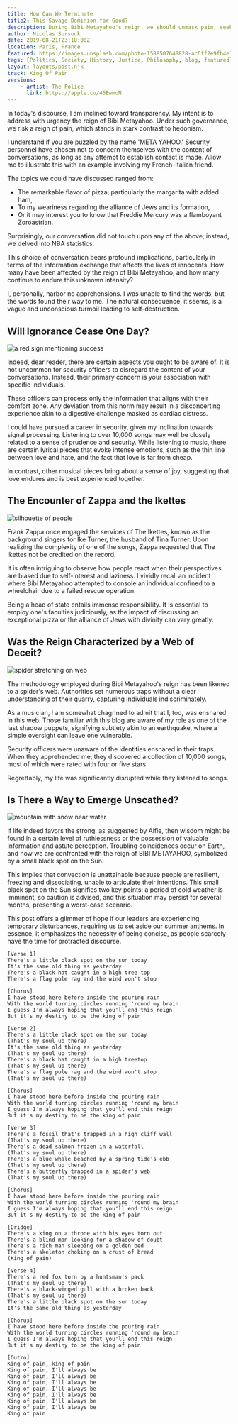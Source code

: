 ```yaml
---
title: How Can We Terminate  
title2: This Savage Dominion for Good?
description: During Bibi Metayahoo's reign, we should unmask pain, seek hope, and question the unknown. Join the journey to discover the truth together.
author: Nicolas Sursock
date: 2019-08-21T23:18:00Z
location: Paris, France
featured: https://images.unsplash.com/photo-1588507648828-ac6ff2e9fb4e?auto=format&fit=crop&ixlib=rb-4.0.3&ixid=M3wxMjA3fDB8MHxwaG90by1wYWdlfHx8fGVufDB8fHx8fA%3D%3D
tags: [Politics, Society, History, Justice, Philosophy, blog, featured]
layout: layouts/post.njk
track: King Of Pain
versions:
    - artist: The Police
      link: https://apple.co/45EwmoN
---
```


In today's discourse, I am inclined toward transparency. My intent is to address with urgency the reign of Bibi Metayahoo. Under such governance, we risk a reign of pain, which stands in stark contrast to hedonism.

I understand if you are puzzled by the name 'META YAHOO.' Security personnel have chosen not to concern themselves with the content of conversations, as long as any attempt to establish contact is made. Allow me to illustrate this with an example involving my French-Italian friend. 

The topics we could have discussed ranged from: 
 - The remarkable flavor of pizza, particularly the margarita with added ham, 
 - To my weariness regarding the alliance of Jews and its formation, 
 - Or it may interest you to know that Freddie Mercury was a flamboyant Zoroastrian. 

Surprisingly, our conversation did not touch upon any of the above; instead, we delved into NBA statistics. 

This choice of conversation bears profound implications, particularly in terms of the information exchange that affects the lives of innocents. How many have been affected by the reign of Bibi Metayahoo, and how many continue to endure this unknown intensity?

I, personally, harbor no apprehensions. I was unable to find the words, but the words found their way to me. The natural consequence, it seems, is a vague and unconscious turmoil leading to self-destruction.

## Will Ignorance Cease One Day?

<aside class="md:-mr-56 md:float-right w-full md:w-2/3 md:px-8">
  <img x-intersect.once.ratio-0="$el.src = $el.dataset.src" class="rounded-lg" alt="a red sign mentioning success" data-src="https://images.unsplash.com/photo-1654863793176-d290d2d18db4?auto=format&fit=crop&q=80&ixlib=rb-4.0.3&ixid=M3wxMjA3fDB8MHxwaG90by1wYWdlfHx8fGVufDB8fHx8fA%3D%3D&w=800&h=600">
</aside>

Indeed, dear reader, there are certain aspects you ought to be aware of. It is not uncommon for security officers to disregard the content of your conversations. Instead, their primary concern is your association with specific individuals. 

These officers can process only the information that aligns with their comfort zone. Any deviation from this norm may result in a disconcerting experience akin to a digestive challenge masked as cardiac distress.

I could have pursued a career in security, given my inclination towards signal processing. Listening to over 10,000 songs may well be closely related to a sense of prudence and security. While listening to music, there are certain lyrical pieces that evoke intense emotions, such as the thin line between love and hate, and the fact that love is far from cheap. 

In contrast, other musical pieces bring about a sense of joy, suggesting that love endures and is best experienced together.

## The Encounter of Zappa and the Ikettes

<aside class="md:-ml-56 md:float-left w-full md:w-2/3 md:px-8">
  <img x-intersect.once.ratio-0="$el.src = $el.dataset.src" class="rounded-lg" alt="silhouette of people" data-src="https://images.unsplash.com/photo-1506499254543-b362909bf3b8?auto=format&fit=crop&q=80&ixlib=rb-4.0.3&ixid=M3wxMjA3fDB8MHxwaG90by1wYWdlfHx8fGVufDB8fHx8fA%3D%3D&w=800&h=600">
</aside>

Frank Zappa once engaged the services of The Ikettes, known as the background singers for Ike Turner, the husband of Tina Turner. Upon realizing the complexity of one of the songs, Zappa requested that The Ikettes not be credited on the record. 

It is often intriguing to observe how people react when their perspectives are biased due to self-interest and laziness. I vividly recall an incident where Bibi Metayahoo attempted to console an individual confined to a wheelchair due to a failed rescue operation.

Being a head of state entails immense responsibility. It is essential to employ one's faculties judiciously, as the impact of discussing an exceptional pizza or the alliance of Jews with divinity can vary greatly.

## Was the Reign Characterized by a Web of Deceit?

<aside class="md:-mr-56 md:float-right w-full md:w-2/3 md:px-8">
  <img x-intersect.once.ratio-0="$el.src = $el.dataset.src" class="rounded-lg" alt="spider stretching on web" data-src="https://images.unsplash.com/photo-1517930985110-456322810196?auto=format&fit=crop&q=80&ixlib=rb-4.0.3&ixid=M3wxMjA3fDB8MHxwaG90by1wYWdlfHx8fGVufDB8fHx8fA%3D%3D&w=800&h=600">
</aside>

The methodology employed during Bibi Metayahoo's reign has been likened to a spider's web. Authorities set numerous traps without a clear understanding of their quarry, capturing individuals indiscriminately. 

As a musician, I am somewhat chagrined to admit that I, too, was ensnared in this web. Those familiar with this blog are aware of my role as one of the last shadow puppets, signifying subtlety akin to an earthquake, where a simple oversight can leave one vulnerable. 

Security officers were unaware of the identities ensnared in their traps. When they apprehended me, they discovered a collection of 10,000 songs, most of which were rated with four or five stars. 

Regrettably, my life was significantly disrupted while they listened to songs.

## Is There a Way to Emerge Unscathed?

<aside class="md:-ml-56 md:float-left w-full md:w-2/3 md:px-8">
  <img x-intersect.once.ratio-0="$el.src = $el.dataset.src" class="rounded-lg" alt="mountain with snow near water" data-src="https://images.unsplash.com/photo-1535752385016-16aa049b6a8d?auto=format&fit=crop&q=80&ixlib=rb-4.0.3&ixid=M3wxMjA3fDB8MHxwaG90by1wYWdlfHx8fGVufDB8fHx8fA%3D%3D&w=800&h=600">
</aside>

If life indeed favors the strong, as suggested by Alfie, then wisdom might be found in a certain level of ruthlessness or the possession of valuable information and astute perception. Troubling coincidences occur on Earth, and now we are confronted with the reign of BIBI METAYAHOO, symbolized by a small black spot on the Sun. 

This implies that convection is unattainable because people are resilient, freezing and dissociating, unable to articulate their intentions. This small black spot on the Sun signifies two key points: a period of cold weather is imminent, so caution is advised, and this situation may persist for several months, presenting a worst-case scenario.

This post offers a glimmer of hope if our leaders are experiencing temporary disturbances, requiring us to set aside our summer anthems. In essence, it emphasizes the necessity of being concise, as people scarcely have the time for protracted discourse.

```
[Verse 1]
There's a little black spot on the sun today
It's the same old thing as yesterday
There's a black hat caught in a high tree top
There's a flag pole rag and the wind won't stop

[Chorus]
I have stood here before inside the pouring rain
With the world turning circles running 'round my brain
I guess I'm always hoping that you'll end this reign
But it's my destiny to be the king of pain

[Verse 2]
There's a little black spot on the sun today
(That's my soul up there)
It's the same old thing as yesterday
(That's my soul up there)
There's a black hat caught in a high treetop
(That's my soul up there)
There's a flag pole rag and the wind won't stop
(That's my soul up there)

[Chorus]
I have stood here before inside the pouring rain
With the world turning circles running 'round my brain
I guess I'm always hoping that you'll end this reign
But it's my destiny to be the king of pain

[Verse 3]
There's a fossil that's trapped in a high cliff wall
(That's my soul up there)
There's a dead salmon frozen in a waterfall
(That's my soul up there)
There's a blue whale beached by a spring tide's ebb
(That's my soul up there)
There's a butterfly trapped in a spider's web
(That's my soul up there)

[Chorus]
I have stood here before inside the pouring rain
With the world turning circles running 'round my brain
I guess I'm always hoping that you'll end this reign
But it's my destiny to be the king of pain

[Bridge]
There's a king on a throne with his eyes torn out
There's a blind man looking for a shadow of doubt
There's a rich man sleeping on a golden bed
There's a skeleton choking on a crust of bread
(King of pain)

[Verse 4]
There's a red fox torn by a huntsman's pack
(That's my soul up there)
There's a black-winged gull with a broken back
(That's my soul up there)
There's a little black spot on the sun today
It's the same old thing as yesterday

[Chorus]
I have stood here before inside the pouring rain
With the world turning circles running 'round my brain
I guess I'm always hoping that you'll end this reign
But it's my destiny to be the king of pain

[Outro]
King of pain, king of pain
King of pain, I'll always be
King of pain, I'll always be
King of pain, I'll always be
King of pain, I'll always be
King of pain, I'll always be
King of pain, I'll always be
King of pain, I'll always be
King of pain
```
